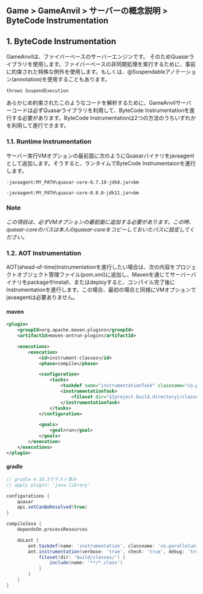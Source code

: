 ## Game > GameAnvil > サーバーの概念説明 > ByteCode Instrumentation



## 1. ByteCode Instrumentation

GameAnvilは、ファイバーベースのサーバーエンジンです。 そのためQuasarライブラリを使用します。ファイバーベースの非同期処理を実行するために、事前に約束された特殊な例外を使用します。もしくは、@Suspendableアノテーション(annotation)を使用することもあります。

```
throws SuspendExecution
```

あらかじめ約束されたこのようなコードを解析するために、GameAnvilサーバーコードは必ずQuasarライブラリを利用して、ByteCode Instrumentationを進行する必要があります。ByteCode Instrumentationは2つの方法のうちいずれかを利用して進行できます。

### 1.1. Runtime Instrumentation

サーバー実行VMオプションの最前面に次のようにQuasarバイナリをjavaagentとして追加します。そうすると、ランタイムでByteCode Instrumentaionを進行します。

```
-javaagent:MY_PATH\quasar-core-0.7.10-jdk8.jar=bm
```

```
-javaagent:MY_PATH\quasar-core-0.8.0-jdk11.jar=bm
```

### Note

*この項目は、必ずVMオプションの最前面に追加する必要があります。この時、quasar-coreのパスは本人のquasar-coreをコピーしておいたパスに設定してください。*



### 1.2. AOT Instrumentation

AOT(ahead-of-time)Instrumentationを進行したい場合は、次の内容をプロジェクトオブジェクト管理ファイル(pom.xml)に追加し、Mavenを通じてサーバーバイナリをpackageやinstall、またはdeployすると、コンパイル完了後にInstrumentationを進行します。この場合、最初の場合と同様にVMオプションでjavaagentは必要ありません。

#### maven
```xml
<plugin>
    <groupId>org.apache.maven.plugins</groupId>
    <artifactId>maven-antrun-plugin</artifactId>

    <executions>
        <execution>
            <id>instrument-classes</id>
            <phase>compile</phase>

            <configuration>
                <tasks>
                    <taskdef name="instrumentationTask" classname="co.paralleluniverse.fibers.instrument.InstrumentationTask" classpathref="maven.dependency.classpath"/>
                    <instrumentationTask>
                        <fileset dir="${project.build.directory}/classes/" includes="**/*.class"/>
                    </instrumentationTask>
                </tasks>
            </configuration>

            <goals>
                <goal>run</goal>
            </goals>
        </execution>
    </executions>
</plugin>
```

#### gradle
```gradle
// gradle 4.10.3でテスト済み
// apply plugin: 'java-library'

configurations {
    quasar
	api.setCanBeResolved(true)
}

compileJava {
    dependsOn.processResources

    doLast {
        ant.taskdef(name: 'instrumentation', classname: 'co.paralleluniverse.fibers.instrument.InstrumentationTask', classpath: configurations.api.asPath)
        ant.instrumentation(verbose: 'true', check: 'true', debug: 'true') {
            fileset(dir: 'build/classes/') {
                include(name: '**/*.class')
            }
        }
    }
}
```
